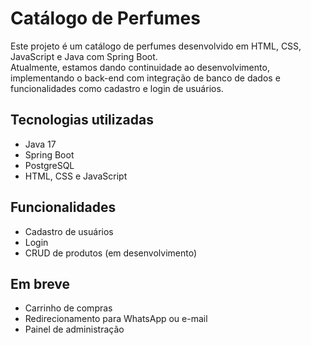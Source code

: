 # Catálogo de Perfumes

Este projeto é um catálogo de perfumes desenvolvido em HTML, CSS, JavaScript e Java com Spring Boot.  
Atualmente, estamos dando continuidade ao desenvolvimento, implementando o back-end com integração de banco de dados e funcionalidades como cadastro e login de usuários.

## Tecnologias utilizadas
- Java 17
- Spring Boot
- PostgreSQL
- HTML, CSS e JavaScript

## Funcionalidades
- Cadastro de usuários
- Login
- CRUD de produtos (em desenvolvimento)

## Em breve
- Carrinho de compras
- Redirecionamento para WhatsApp ou e-mail
- Painel de administração
